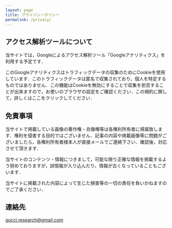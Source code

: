 ```yaml
---
layout: page
title: プライバシーポリシー
permalink: /privacy/
---
```


## アクセス解析ツールについて

当サイトでは，Googleによるアクセス解析ツール「Googleアナリティクス」を利用する予定です．

このGoogleアナリティクスはトラフィックデータの収集のためにCookieを使用しています．このトラフィックデータは匿名で収集されており，個人を特定するものではありません．この機能はCookieを無効にすることで収集を拒否することが出来ますので，お使いのブラウザの設定をご確認ください．この規約に関して，詳しくはここをクリックしてください．

## 免責事項

当サイトで掲載している画像の著作権・肖像権等は各権利所有者に帰属致します．権利を侵害する目的ではございません．記事の内容や掲載画像等に問題がございましたら，各権利所有者様本人が直接メールでご連絡下さい．確認後，対応させて頂きます．

当サイトのコンテンツ・情報につきまして，可能な限り正確な情報を掲載するよう努めておりますが，誤情報が入り込んだり，情報が古くなっていることもございます．

当サイトに掲載された内容によって生じた損害等の一切の責任を負いかねますのでご了承ください．

## 連絡先

[gucci.research@gmail.com](mailto:gucci.research@gmail.com)